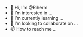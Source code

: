 - 👋 Hi, I’m @Riherm
- 👀 I’m interested in ...
- 🌱 I’m currently learning ...
- 💞️ I’m looking to collaborate on ...
- 📫 How to reach me ...

<!---
Riherm/Riherm is a ✨ special ✨ repository because its `README.md` (this file) appears on your GitHub profile.
You can click the Preview link to take a look at your changes.
--->
